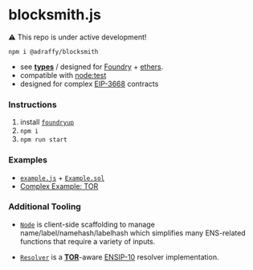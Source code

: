 # blocksmith.js

⚠️ This repo is under active development!

`npm i @adraffy/blocksmith`

* see [**types**](./dist/index.d.ts) / designed for [Foundry](https://github.com/foundry-rs/foundry) + [ethers](https://github.com/ethers-io/ethers.js).
* compatible with [node:test](https://nodejs.org/api/test.html)
* designed for complex [EIP-3668](https://eips.ethereum.org/EIPS/eip-3668) contracts

### Instructions

1. install [`foundryup`](https://book.getfoundry.sh/getting-started/installation)
1. `npm i`
1. `npm run start`

### Examples

* [`example.js`](./test/example.js) + [`Example.sol`](./test/Example.sol)
* [Complex Example: TOR ](https://github.com/resolverworks/TheOffchainResolver.sol/blob/main/test/test.js)

### Additional Tooling

* [`Node`](./src/Node.js) is client-side scaffolding to manage name/label/namehash/labelhash which simplifies many ENS-related functions that require a variety of inputs.

* [`Resolver`](./src/Resolver.js) is a [**TOR**](https://github.com/resolverworks/TheOffchainResolver.sol)-aware [ENSIP-10](https://docs.ens.domains/ensip/10) resolver implementation.
